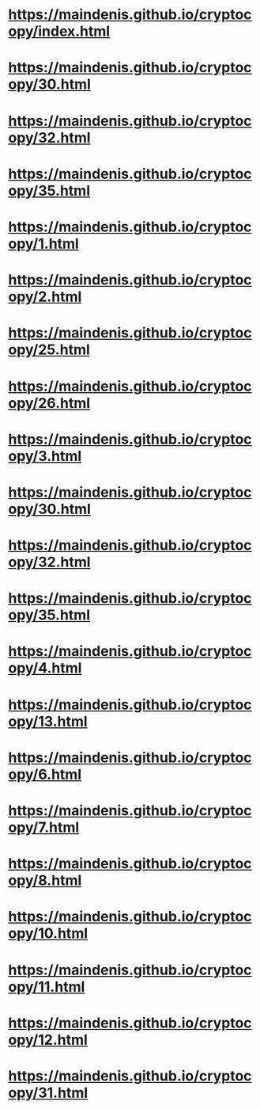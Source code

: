# https://maindenis.github.io/cryptocopy/index.html
# https://maindenis.github.io/cryptocopy/30.html
# https://maindenis.github.io/cryptocopy/32.html
# https://maindenis.github.io/cryptocopy/35.html
# https://maindenis.github.io/cryptocopy/1.html
# https://maindenis.github.io/cryptocopy/2.html
# https://maindenis.github.io/cryptocopy/25.html
# https://maindenis.github.io/cryptocopy/26.html
# https://maindenis.github.io/cryptocopy/3.html
# https://maindenis.github.io/cryptocopy/30.html
# https://maindenis.github.io/cryptocopy/32.html
# https://maindenis.github.io/cryptocopy/35.html
# https://maindenis.github.io/cryptocopy/4.html
# https://maindenis.github.io/cryptocopy/13.html
# https://maindenis.github.io/cryptocopy/6.html
# https://maindenis.github.io/cryptocopy/7.html
# https://maindenis.github.io/cryptocopy/8.html
# https://maindenis.github.io/cryptocopy/10.html
# https://maindenis.github.io/cryptocopy/11.html
# https://maindenis.github.io/cryptocopy/12.html
# https://maindenis.github.io/cryptocopy/31.html